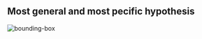 ## Most general and most  pecific hypothesis

![bounding-box](https://user-images.githubusercontent.com/14202344/68599839-947cfe80-04b6-11ea-8c7d-caf565d25a34.png)

